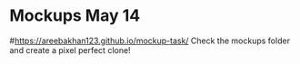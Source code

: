 # Mockups May 14
#https://areebakhan123.github.io/mockup-task/
Check the mockups folder and create a pixel perfect clone!
